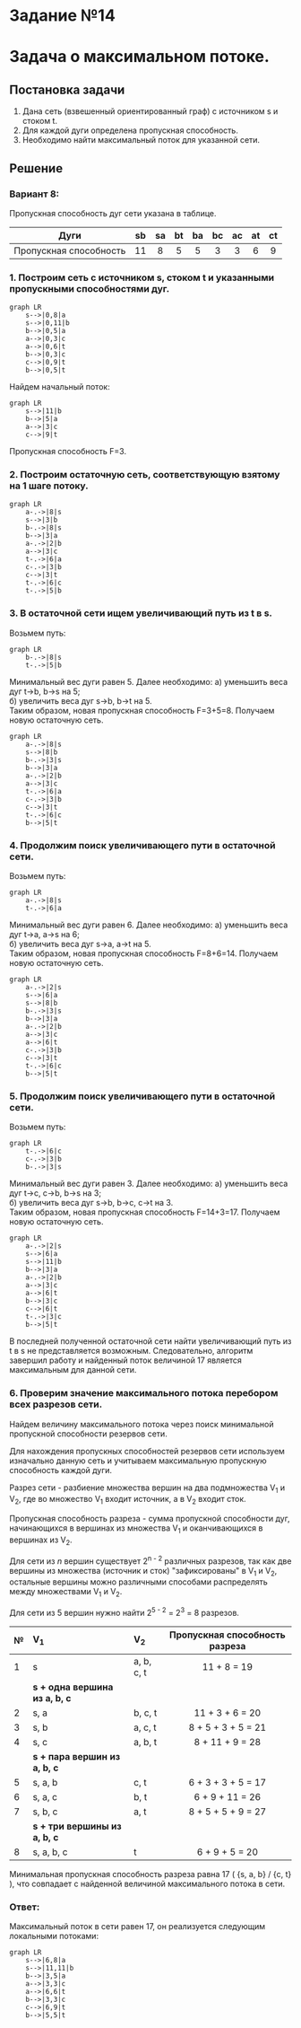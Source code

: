 
# Задание №14
# Задача о максимальном потоке.
## Постановка задачи
1. Дана сеть (взвешенный ориентированный граф) с источником s и стоком t.
2. Для каждой дуги определена пропускная способность.
3. Необходимо найти максимальный поток для указанной сети. 

## Решение
### Вариант 8:
Пропускная способность дуг сети указана в таблице.

|          Дуги          | sb | sa | bt | ba | bc | ac | at | ct |
|:----------------------:|:--:|:--:|:--:|:--:|:--:|:--:|:--:|:--:|
| Пропускная способность | 11 | 8  | 5  | 5  | 3  | 3  | 6  | 9  |

### 1. Построим сеть с источником **s**, стоком **t** и указанными пропускными способностями дуг.

```mermaid
graph LR
    s-->|0,8|a
    s-->|0,11|b
    b-->|0,5|a
    a-->|0,3|c
    a-->|0,6|t
    b-->|0,3|c
    c-->|0,9|t
    b-->|0,5|t
```

Найдем начальный поток:

```mermaid
graph LR
    s-->|11|b
    b-->|5|a
    a-->|3|c
    c-->|9|t
```
Пропускная способность F=3.

### 2. Построим остаточную сеть, соответствующую взятому на 1 шаге потоку.

```mermaid
graph LR
    a-.->|8|s
    s-->|3|b
    b-.->|8|s
    b-->|3|a
    a-.->|2|b
    a-->|3|c
    t-.->|6|a
    c-.->|3|b
    c-->|3|t
    t-.->|6|c
    t-.->|5|b
```

### 3. В остаточной сети ищем увеличивающий путь из t в s.
Возьмем путь: 
```mermaid
graph LR
    b-.->|8|s
    t-.->|5|b
```
Минимальный вес дуги равен 5. Далее необходимо: 
а) уменьшить веса дуг t->b, b->s на 5;  
б) увеличить веса дуг s->b, b->t на 5.  
Таким образом, новая пропускная способность F=3+5=8. Получаем новую остаточную сеть.

```mermaid
graph LR
    a-.->|8|s
    s-->|8|b
    b-.->|3|s
    b-->|3|a
    a-.->|2|b
    a-->|3|c
    t-.->|6|a
    c-.->|3|b
    c-->|3|t
    t-.->|6|c
    b-->|5|t
```

### 4. Продолжим поиск увеличивающего пути в остаточной сети.
Возьмем путь:
```mermaid
graph LR
    a-.->|8|s
    t-.->|6|a
```
Минимальный вес дуги равен 6. Далее необходимо: 
а) уменьшить веса дуг t->a, a->s на 6;  
б) увеличить веса дуг s->a, a->t на 5.  
Таким образом, новая пропускная способность F=8+6=14. Получаем новую остаточную сеть.
```mermaid
graph LR
    a-.->|2|s
    s-->|6|a
    s-->|8|b
    b-.->|3|s
    b-->|3|a
    a-.->|2|b
    a-->|3|c
    a-->|6|t
    c-.->|3|b
    c-->|3|t
    t-.->|6|c
    b-->|5|t
```

### 5. Продолжим поиск увеличивающего пути в остаточной сети.
Возьмем путь:
```mermaid
graph LR
    t-.->|6|c
    c-.->|3|b
    b-.->|3|s
```
Минимальный вес дуги равен 3. Далее необходимо: 
а) уменьшить веса дуг t->c, c->b, b->s на 3;  
б) увеличить веса дуг s->b, b->c, c->t на 3.  
Таким образом, новая пропускная способность F=14+3=17. Получаем новую остаточную сеть.
```mermaid
graph LR
    a-.->|2|s
    s-->|6|a
    s-->|11|b
    b-->|3|a
    a-.->|2|b
    a-->|3|c
    a-->|6|t
    b-->|3|c
    c-->|6|t
    t-.->|3|c
    b-->|5|t
```
В последней полученной остаточной сети найти увеличивающий путь из t в s не представляется возможным. Cледовательно, алгоритм завершил работу и найденный поток величиной 17 является максимальным для данной сети.

### 6. Проверим значение максимального потока перебором всех разрезов сети.
Найдем величину максимального потока через поиск минимальной пропускной способности резервов сети.

Для нахождения пропускных способностей резервов сети используем изначально данную сеть и учитываем максимальную пропускную способность каждой дуги. 

Разрез сети - разбиение множества вершин на два подмножества V<sub>1</sub> и V<sub>2</sub>, где во множество V<sub>1</sub> входит источник, а в V<sub>2</sub> входит сток.

Пропускная способность разреза - сумма пропускной способности дуг, начинающихся в вершинах из множества V<sub>1</sub> и оканчивающихся в вершинах из V<sub>2</sub>.

Для сети из _n_ вершин существует 2<sup>n - 2</sup> различных разрезов, так как две вершины из множества (источник и сток) "зафиксированы" в V<sub>1</sub> и V<sub>2</sub>, остальные вершины можно различными способами распределять между множествами V<sub>1</sub> и V<sub>2</sub>.

Для сети из 5 вершин нужно найти 2<sup>5 - 2</sup> = 2<sup>3</sup> = 8 разрезов. 

| № | V<sub>1</sub>                   | V<sub>2</sub> | Пропускная способность разреза |
|---|:--------------------------------|:--------------|:------------------------------:|
| 1 | s                               | a, b, c, t    |           11 + 8 = 19           |
|   | **s + одна вершина из a, b, c** |               |                                |
| 2 | s, a                            | b, c, t       |         11 + 3 + 6 = 20         |
| 3 | s, b                            | a, c, t       |         8 + 5 + 3 + 5 = 21         |
| 4 | s, c                            | a, b, t       |         8 + 11 + 9 = 28         |
|   | **s + пара вершин из a, b, c**  |               |                                |
| 5 | s, a, b                         | c, t          |         6 + 3 + 3 + 5 = 17         |
| 6 | s, a, c                         | b, t          |         6 + 9 + 11 = 26         |
| 7 | s, b, c                         | a, t          |         8 + 5 + 5 + 9 = 27         |
|   | **s + три вершины из a, b, c**  |               |                                |
| 8 | s, a, b, c                      | t             |           6 + 9 + 5 = 20           |

Минимальная пропускная способность разреза равна 17 ( {s, a, b} / {c, t} ), что совпадает с найденной величиной максимального потока в сети.

### Ответ:
Максимальный поток в сети равен 17, он реализуется следующим локальными потоками:

```mermaid
graph LR
    s-->|6,8|a
    s-->|11,11|b
    b-->|3,5|a
    a-->|3,3|c
    a-->|6,6|t
    b-->|3,3|c
    c-->|6,9|t
    b-->|5,5|t
```